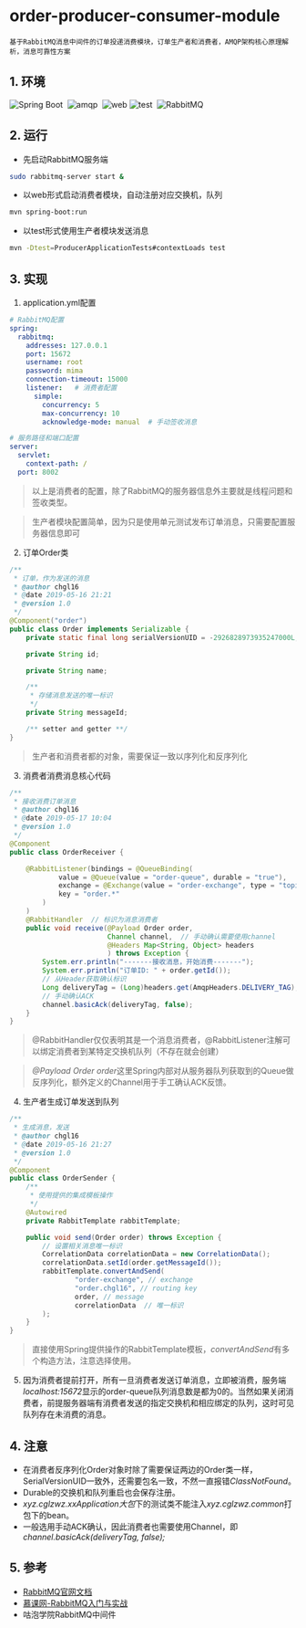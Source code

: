 # order-producer-consumer-module
    基于RabbitMQ消息中间件的订单投递消费模块，订单生产者和消费者，AMQP架构核心原理解析，消息可靠性方案
## 1. 环境
![Spring Boot](https://img.shields.io/badge/SpringBoot-2.1.5-green.svg)&nbsp;
![amqp](https://img.shields.io/badge/AMQP-starter-blue.svg)&nbsp;
![web](https://img.shields.io/badge/Web-starter-red.svg)
![test](https://img.shields.io/badge/Test-starter-yellow.svg)&nbsp;
![RabbitMQ](https://img.shields.io/badge/RabbitMQ-3.6.10-orange.svg)

## 2. 运行
* 先启动RabbitMQ服务端
```bash
sudo rabbitmq-server start &
```
* 以web形式启动消费者模块，自动注册对应交换机，队列
```bash
mvn spring-boot:run
```
* 以test形式使用生产者模块发送消息
```bash
mvn -Dtest=ProducerApplicationTests#contextLoads test 
```

## 3. 实现
1. application.yml配置
```yml
# RabbitMQ配置
spring:
  rabbitmq:
    addresses: 127.0.0.1
    port: 15672
    username: root
    password: mima
    connection-timeout: 15000
    listener:   # 消费者配置
      simple:
        concurrency: 5
        max-concurrency: 10
        acknowledge-mode: manual  # 手动签收消息

# 服务路径和端口配置
server:
  servlet:
    context-path: /
  port: 8002
```
> 以上是消费者的配置，除了RabbitMQ的服务器信息外主要就是线程问题和签收类型。
  
>生产者模块配置简单，因为只是使用单元测试发布订单消息，只需要配置服务器信息即可

2. 订单Order类
```java
/**
 * 订单，作为发送的消息
 * @author chgl16
 * @date 2019-05-16 21:21
 * @version 1.0
 */
@Component("order")
public class Order implements Serializable {
    private static final long serialVersionUID = -2926828973935247000L;

    private String id;

    private String name;

    /**
     * 存储消息发送的唯一标识
     */
    private String messageId;

    /** setter and getter **/
}
```
>生产者和消费者都的对象，需要保证一致以序列化和反序列化
3. 消费者消费消息核心代码
```java
/**
 * 接收消费订单消息
 * @author chgl16
 * @date 2019-05-17 10:04
 * @version 1.0
 */
@Component
public class OrderReceiver {

    @RabbitListener(bindings = @QueueBinding(
            value = @Queue(value = "order-queue", durable = "true"),
            exchange = @Exchange(value = "order-exchange", type = "topic"),
            key = "order.*"
        )
    )
    @RabbitHandler  // 标识为消息消费者
    public void receive(@Payload Order order,
                        Channel channel,  // 手动确认需要使用channel
                        @Headers Map<String, Object> headers
                        ) throws Exception {
        System.err.println("-------接收消息，开始消费-------");
        System.err.println("订单ID: " + order.getId());
        // 从Header获取确认标识
        Long deliveryTag = (Long)headers.get(AmqpHeaders.DELIVERY_TAG);
        // 手动确认ACK
        channel.basicAck(deliveryTag, false);
    }
}
```
> @RabbitHandler仅仅表明其是一个消息消费者，@RabbitListener注解可以绑定消费者到某特定交换机队列（不存在就会创建）  

> *@Payload Order order*这里Spring内部对从服务器队列获取到的Queue做反序列化，额外定义的Channel用于手工确认ACK反馈。

4. 生产者生成订单发送到队列
```java
/**
 * 生成消息，发送
 * @author chgl16
 * @date 2019-05-16 21:27
 * @version 1.0
 */
@Component
public class OrderSender {
    /**
     * 使用提供的集成模板操作
     */
    @Autowired
    private RabbitTemplate rabbitTemplate;

    public void send(Order order) throws Exception {
        // 设置相关消息唯一标识
        CorrelationData correlationData = new CorrelationData();
        correlationData.setId(order.getMessageId());
        rabbitTemplate.convertAndSend(
                "order-exchange", // exchange
                "order.chgl16", // routing key
                order, // message
                correlationData  // 唯一标识
        );
    }
}
```
> 直接使用Spring提供操作的RabbitTemplate模板，*convertAndSend*有多个构造方法，注意选择使用。

5. 因为消费者提前打开，所有一旦消费者发送订单消息，立即被消费，服务端*localhost:15672*显示的order-queue队列消息数是都为0的。当然如果关闭消费者，前提服务器端有消费者发送的指定交换机和相应绑定的队列，这时可见队列存在未消费的消息。

## 4. 注意
* 在消费者反序列化Order对象时除了需要保证两边的Order类一样，SerialVersionUID一致外，还需要包名一致，不然一直报错*ClassNotFound*。
* Durable的交换机和队列重启也会保存注册。
* *xyz.cglzwz.xxApplication大包*下的测试类不能注入*xyz.cglzwz.common*打包下的bean。
* 一般选用手动ACK确认，因此消费者也需要使用Channel，即*channel.basicAck(deliveryTag, false);*


## 5. 参考
* [RabbitMQ官网文档](https://www.rabbitmq.com/documentation.html)
* [慕课网-RabbitMQ入门与实战](https://www.imooc.com/learn/1042)
* 咕泡学院RabbitMQ中间件